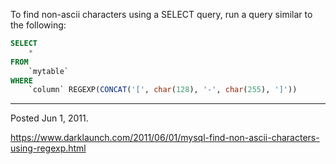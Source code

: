 To find non-ascii characters using a SELECT query, run a query similar to the following:

```sql
SELECT
    *
FROM
    `mytable`
WHERE
    `column` REGEXP(CONCAT('[', char(128), '-', char(255), ']'))
```

---

Posted Jun 1, 2011.

https://www.darklaunch.com/2011/06/01/mysql-find-non-ascii-characters-using-regexp.html
